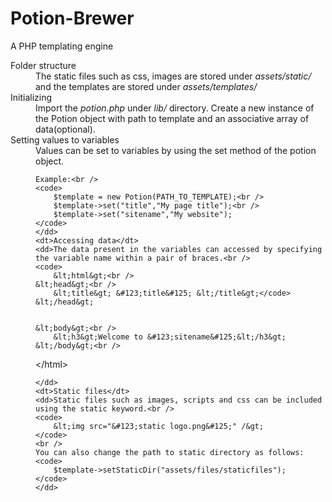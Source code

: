 # Potion-Brewer
A PHP templating engine
<dl>
	<dt>Folder structure</dt>
	<dd>The static files such as css, images are stored under <i>assets/static/</i> and the templates are stored under <i>assets/templates/</i>
	<dt>Initializing</dt>
	<dd>Import the <i>potion.php</i> under <i>lib/</i> directory. Create a new instance of the Potion object with path to template and an associative array of data(optional).</dd>
	<dt>Setting values to variables</dt>
	<dd>Values can be set to variables by using the set method of the potion object. 
	
	Example:<br />
	<code>
		$template = new Potion(PATH_TO_TEMPLATE);<br />
		$template->set("title","My page title");<br />
		$template->set("sitename","My website");
	</code>
	</dd>
	<dt>Accessing data</dt>
	<dd>The data present in the variables can accessed by specifying the variable name within a pair of braces.<br />
	<code>
		&lt;html&gt;<br />
	&lt;head&gt;<br />
		&lt;title&gt; &#123;title&#125; &lt;/title&gt;</code>
	&lt;/head&gt;
	
	
	&lt;body&gt;<br />
		&lt;h3&gt;Welcome to &#123;sitename&#125;&lt;/h3&gt;
	&lt;/body&gt;<br />
	
&lt;/html&gt;
	
	</dd>
	<dt>Static files</dt>
	<dd>Static files such as images, scripts and css can be included using the static keyword.<br />
	<code>
		&lt;img src="&#123;static logo.png&#125;" /&gt;
	</code>
	<br />
	You can also change the path to static directory as follows: 
	<code>
		$template->setStaticDir("assets/files/staticfiles");
	</code>
	</dd>
</dl>
